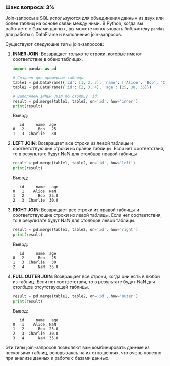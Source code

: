### Шанс вопроса: 3%

Join-запросы в SQL используются для объединения данных из двух или более таблиц на основе связи между ними. В Python, когда вы работаете с базами данных, вы можете использовать библиотеку `pandas` для работы с DataFrame и выполнения join-запросов.

Существуют следующие типы join-запросов:

1. **INNER JOIN**: Возвращает только те строки, которые имеют соответствие в обеих таблицах.
    ```python
    import pandas as pd

    # Создаем две примерные таблицы
    table1 = pd.DataFrame({'id': [1, 2, 3], 'name': ['Alice', 'Bob', 'Charlie']})
    table2 = pd.DataFrame({'id': [2, 3, 4], 'age': [25, 30, 35]})

    # Выполняем INNER JOIN по столбцу 'id'
    result = pd.merge(table1, table2, on='id', how='inner')
    print(result)
    ```
    Вывод:
    ```
       id     name  age
    0   2      Bob   25
    1   3  Charlie   30
    ```

2. **LEFT JOIN**: Возвращает все строки из левой таблицы и соответствующие строки из правой таблицы. Если нет соответствия, то в результате будут NaN для столбцов правой таблицы.
    ```python
    result = pd.merge(table1, table2, on='id', how='left')
    print(result)
    ```
    Вывод:
    ```
       id     name   age
    0   1    Alice  NaN
    1   2      Bob  25.0
    2   3  Charlie  30.0
    ```

3. **RIGHT JOIN**: Возвращает все строки из правой таблицы и соответствующие строки из левой таблицы. Если нет соответствия, то в результате будут NaN для столбцов левой таблицы.
    ```python
    result = pd.merge(table1, table2, on='id', how='right')
    print(result)
    ```
    Вывод:
    ```
       id     name  age
    0   2      Bob   25
    1   3  Charlie   30
    2   4      NaN  35.0
    ```

4. **FULL OUTER JOIN**: Возвращает все строки, когда они есть в любой из таблиц. Если нет соответствия, то в результате будут NaN для столбцов отсутствующей таблицы.
    ```python
    result = pd.merge(table1, table2, on='id', how='outer')
    print(result)
    ```
    Вывод:
    ```
       id     name   age
    0   1    Alice  NaN
    1   2      Bob  25.0
    2   3  Charlie  30.0
    3   4      NaN  35.0
    ```

Эти типы join-запросов позволяют вам комбинировать данные из нескольких таблиц, основываясь на их отношениях, что очень полезно при анализе данных и работе с базами данных.